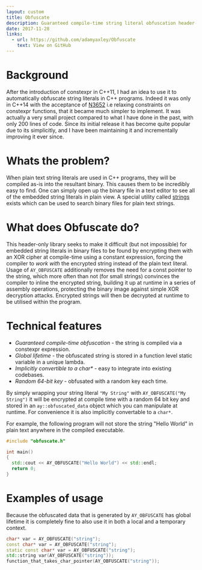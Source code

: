 ```yaml
---
layout: custom
title: Obfuscate
description: Guaranteed compile-time string literal obfuscation header-only library for C++14
date: 2017-11-28
links:
  - url: https://github.com/adamyaxley/Obfuscate
    text: View on GitHub
---
```


# Background
After the introduction of constexpr in C++11, I had an idea to use it to automatically obfuscate string literals in C++ programs. Indeed it was only in C++14 with the acceptance of [N3652](http://www.open-std.org/jtc1/sc22/wg21/docs/papers/2013/n3652.html) i.e relaxing constraints on constexpr functions, that it became much simpler to implement. It was actually a very small project compared to what I have done in the past, with only 200 lines of code. Since its initial release it has become quite popular due to its simplicitly, and I have been maintaining it and incrementally improving it ever since.

# Whats the problem?
When plain text string literals are used in C++ programs, they will be compiled as-is into the resultant binary. This causes them to be incredibly easy to find. One can simply open up the binary file in a text editor to see all of the embedded string literals in plain view. A special utility called [strings](https://en.wikipedia.org/wiki/Strings_(Unix)) exists which can be used to search binary files for plain text strings.

# What does Obfuscate do?
This header-only library seeks to make it difficult (but not impossible) for embedded string literals in binary files to be found by encrypting them with an XOR cipher at compile-time using a constant expression, forcing the compiler to _work with_ the encrypted string instead of the plain text literal. Usage of `AY_OBFUSCATE` additionally removes the need for a const pointer to the string, which more often than not (for small strings) convinces the compiler to inline the encrypted string, building it up at runtime in a series of assembly operations, protecting the binary image against simple XOR decryption attacks. Encrypted strings will then be decrypted at runtime to be utilised within the program.

# Technical features
* _Guaranteed compile-time obfuscation_ - the string is compiled via a constexpr expression.
* _Global lifetime_ - the obfuscated string is stored in a function level static variable in a unique lambda.
* _Implicitly convertible to a char*_ - easy to integrate into existing codebases.
* _Random 64-bit key_ - obfusated with a random key each time.

By simply wrapping your string literal `"My String"` with `AY_OBFUSCATE("My String")` it will be encrypted at compile time with a random 64 bit key and stored in an `ay::obfuscated_data` object which you can manipulate at runtime. For convenience it is also implicitly convertable to a `char*`.

For example, the following program will not store the string "Hello World" in plain text anywhere in the compiled executable.
```c++
#include "obfuscate.h"

int main()
{
  std::cout << AY_OBFUSCATE("Hello World") << std::endl;
  return 0;
}
```

# Examples of usage
Because the obfuscated data that is generated by `AY_OBFUSCATE` has global lifetime it is completely fine to also use it in both a local and a temporary context.
```c++
char* var = AY_OBFUSCATE("string");
const char* var = AY_OBFUSCATE("string");
static const char* var = AY_OBFUSCATE("string");
std::string var(AY_OBFUSCATE("string"));
function_that_takes_char_pointer(AY_OBFUSCATE("string"));
```